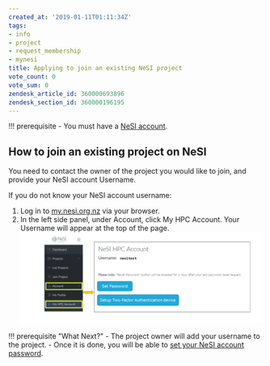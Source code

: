 ```yaml
---
created_at: '2019-01-11T01:11:34Z'
tags:
- info
- project
- request_membership
- mynesi
title: Applying to join an existing NeSI project
vote_count: 0
vote_sum: 0
zendesk_article_id: 360000693896
zendesk_section_id: 360000196195
---
```


!!! prerequisite
     -   You must have a [NeSI
         account](../../Getting_Started/Accounts-Projects_and_Allocations/Creating_a_NeSI_Account_Profile.md).

## How to join an existing project on NeSI

You need to contact the owner of the project you would like to join, and provide your NeSI account Username.

If you do not know your NeSI account username:

1. Log in to [my.nesi.org.nz](https://my.nesi.org.nz/) via your browser.  
2. In the left side panel, under Account, click My HPC Account. Your Username will appear at the top of the page.  
   ![authentication\_factor\_setup.png](../../assets/images/Setting_Up_and_Resetting_Your_Password.png)

!!! prerequisite "What Next?"
     -   The project owner will add your username to the project.
     -   Once it is done, you will be able to [set your NeSI account
         password](../../Getting_Started/Accessing_the_HPCs/Setting_Up_and_Resetting_Your_Password.md).
